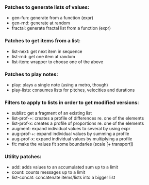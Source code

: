 ### Patches to generate lists of values:
- gen-fun: generate from a function (expr)
- gen-rnd: generate at random
- fractal: generate fractal list from a function (expr)

### Patches to get items from a list:
- list-next: get next item in sequence
- list-rnd: get one item at random
- list-item: wrapper to choose one of the above

### Patches to play notes:
- play: plays a single note (using a metro, though)
- play-lists: consumes lists for pitches, velocities and durations

### Filters to apply to lists in order to get modified versions:
- sublist: get a fragment of an existing list
- list-prof-+: creates a profile of differences re. one of the elements
- list-prof-x: creates a profile of proportions re. one of the elements
- augment: expand individual values to several by using expr
- aug-prof-+: expand individual values by summing a profile
- aug-prof-x: expand individual values by multiplying a profile
- fit: make the values fit some boundaries (scale [+ transport])

### Utility patches:
- add: adds values to an accumulated sum up to a limit
- count: counts messages up to a limit
- list-concat: concatenate items/lists into a bigger list

